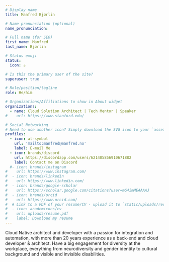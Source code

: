 ```yaml
---
# Display name
title: Manfred Bjørlin

# Name pronunciation (optional)
name_pronunciation: 

# Full name (for SEO)
first_name: Manfred
last_name: Bjørlin

# Status emoji
status:
  icon: ☕️

# Is this the primary user of the site?
superuser: true

# Role/position/tagline
role: He/him

# Organizations/Affiliations to show in About widget
organizations:
  - name: Cloud Solution Architect | Tech Mentor | Speaker
#    url: https://www.stanford.edu/

# Social Networking
# Need to use another icon? Simply download the SVG icon to your `assets/media/icons/` folder.
profiles:
  - icon: at-symbol
    url: 'mailto:manfred@manfred.no'
    label: E-mail Me
  - icon: brands/discord
    url: https://discordapp.com/users/621405856910671882
    label: Contact me on Discord
  #- icon: brands/instagram
#    url: https://www.instagram.com/
#  - icon: brands/linkedin
#    url: https://www.linkedin.com/
#  - icon: brands/google-scholar
#    url: https://scholar.google.com/citations?user=mG4imMEAAAAJ
#  - icon: brands/orcid
#    url: https://www.orcid.com/
#  # Link to a PDF of your resume/CV - upload it to `static/uploads/resume.pdf`
#  - icon: academicons/cv
#    url: uploads/resume.pdf
#    label: Download my resume
---
```


Cloud Native architect and developer with a passion for integration and automation, with more than 20 years experience as a back-end and cloud developer & architect. Have a big engagement for diversity at the workplace, everything from neurodiversity and gender identity to cultural background and visible and invisible disabilities.

